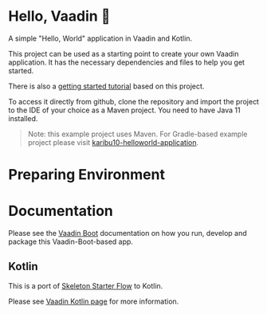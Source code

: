 # Hello, Vaadin 👋

A simple "Hello, World" application in Vaadin and Kotlin.

This project can be used as a starting point to create your own Vaadin application.
It has the necessary dependencies and files to help you get started.

There is also a [getting started tutorial](https://vaadin.com/tutorials/getting-started-with-flow) based on this project.

To access it directly from github, clone the repository and import the project to
the IDE of your choice as a Maven project. You need to have Java 11 installed.

> Note: this example project uses Maven. For Gradle-based example project please visit
> [karibu10-helloworld-application](https://github.com/mvysny/karibu10-helloworld-application).

# Preparing Environment

# Documentation

Please see the [Vaadin Boot](https://github.com/mvysny/vaadin-boot#preparing-environment) documentation
on how you run, develop and package this Vaadin-Boot-based app.

## Kotlin

This is a port of [Skeleton Starter Flow](https://github.com/vaadin/skeleton-starter-flow) to Kotlin.

Please see [Vaadin Kotlin page](https://vaadin.com/kotlin) for more information.
